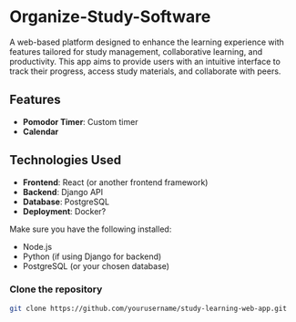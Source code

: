 # Organize-Study-Software

A web-based platform designed to enhance the learning experience with features tailored for study management, collaborative learning, and productivity. This app aims to provide users with an intuitive interface to track their progress, access study materials, and collaborate with peers.

## Features
- **Pomodor Timer**: Custom timer
- **Calendar**

## Technologies Used

- **Frontend**: React (or another frontend framework)
- **Backend**: Django API
- **Database**: PostgreSQL 
- **Deployment**: Docker?

Make sure you have the following installed:

- Node.js
- Python (if using Django for backend)
- PostgreSQL (or your chosen database)

### Clone the repository

```bash
git clone https://github.com/yourusername/study-learning-web-app.git
